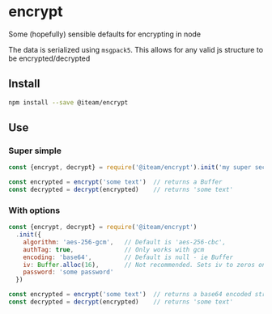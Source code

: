 # encrypt
Some (hopefully) sensible defaults for encrypting in node

The data is serialized using `msgpack5`. This allows for any valid js structure to be encrypted/decrypted

## Install
```bash
npm install --save @iteam/encrypt
```

## Use

### Super simple
```javascript
const {encrypt, decrypt} = require('@iteam/encrypt').init('my super secret password')

const encrypted = encrypt('some text')  // returns a Buffer
const decrypted = decrypt(encrypted)    // returns 'some text'
```

### With options
```javascript
const {encrypt, decrypt} = require('@iteam/encrypt')
  .init({
    algorithm: 'aes-256-gcm',   // Default is 'aes-256-cbc',
    authTag: true,              // Only works with gcm
    encoding: 'base64',         // Default is null - ie Buffer
    iv: Buffer.alloc(16),       // Not recommended. Sets iv to zeros only. Other, not recommended value is false which removes iv all together
    password: 'some password'
  })

const encrypted = encrypt('some text')  // returns a base64 encoded string
const decrypted = decrypt(encrypted)    // returns 'some text'
```
